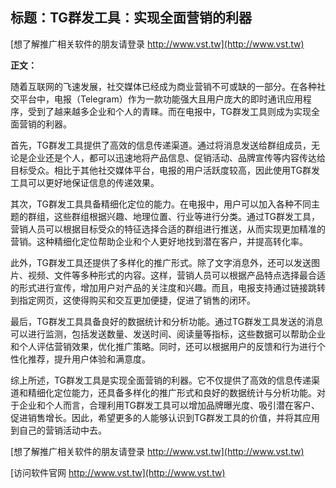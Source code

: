 ## **标题：TG群发工具：实现全面营销的利器**

[想了解推广相关软件的朋友请登录 http://www.vst.tw](http://www.vst.tw)

**正文：**

随着互联网的飞速发展，社交媒体已经成为商业营销不可或缺的一部分。在各种社交平台中，电报（Telegram）作为一款功能强大且用户庞大的即时通讯应用程序，受到了越来越多企业和个人的青睐。而在电报中，TG群发工具则成为实现全面营销的利器。

首先，TG群发工具提供了高效的信息传递渠道。通过将消息发送给群组成员，无论是企业还是个人，都可以迅速地将产品信息、促销活动、品牌宣传等内容传达给目标受众。相比于其他社交媒体平台，电报的用户活跃度较高，因此使用TG群发工具可以更好地保证信息的传递效果。

其次，TG群发工具具备精细化定位的能力。在电报中，用户可以加入各种不同主题的群组，这些群组根据兴趣、地理位置、行业等进行分类。通过TG群发工具，营销人员可以根据目标受众的特征选择合适的群组进行推送，从而实现更加精准的营销。这种精细化定位帮助企业和个人更好地找到潜在客户，并提高转化率。

此外，TG群发工具还提供了多样化的推广形式。除了文字消息外，还可以发送图片、视频、文件等多种形式的内容。这样，营销人员可以根据产品特点选择最合适的形式进行宣传，增加用户对产品的关注度和兴趣。而且，电报支持通过链接跳转到指定网页，这使得购买和交互更加便捷，促进了销售的闭环。

最后，TG群发工具具备良好的数据统计和分析功能。通过TG群发工具发送的消息可以进行监测，包括发送数量、发送时间、阅读量等指标，这些数据可以帮助企业和个人评估营销效果，优化推广策略。同时，还可以根据用户的反馈和行为进行个性化推荐，提升用户体验和满意度。

综上所述，TG群发工具是实现全面营销的利器。它不仅提供了高效的信息传递渠道和精细化定位能力，还具备多样化的推广形式和良好的数据统计与分析功能。对于企业和个人而言，合理利用TG群发工具可以增加品牌曝光度、吸引潜在客户、促进销售增长。因此，希望更多的人能够认识到TG群发工具的价值，并将其应用到自己的营销活动中去。

[想了解推广相关软件的朋友请登录 http://www.vst.tw](http://www.vst.tw)


[访问软件官网 http://www.vst.tw](http://www.vst.tw)
